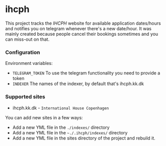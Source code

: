 # ihcph
This project tracks the *IHCPH* website for available application dates/hours and notifies you on telegram whenever there's a new date/hour.
It was mainly created because people cancel their bookings sometimes and you can miss-out on that.

### Configuration

Environment variables:
- `TELEGRAM_TOKEN` To use the telegram functionality you need to provide a token
- `INDEXER` The names of the indexer, by default that's ihcph.kk.dk

### Supported sites  
- ihcph.kk.dk - `International House Copenhagen`
  
You can add new sites in a few ways:
- Add a new YML file in the `./indexes/` directory
- Add a new YML file in the `~./.ihcph/indexes/` directory
- Add a new YML file in the sites directory of the project and rebuild it.
